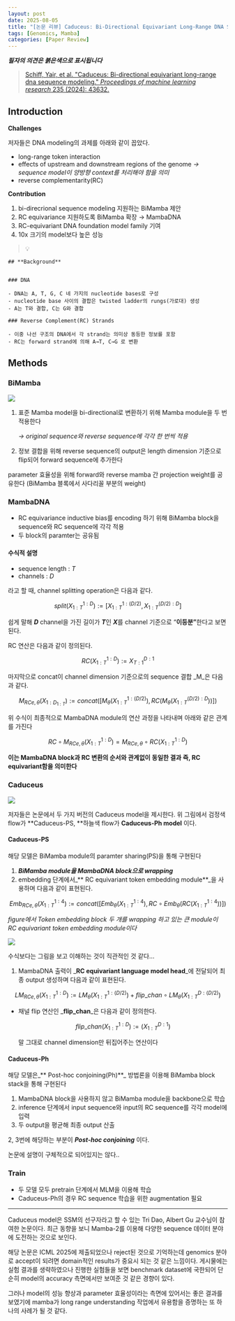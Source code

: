 ```yaml
---
layout: post
date: 2025-08-05
title: "[논문 리뷰] Caduceus: Bi-Directional Equivariant Long-Range DNA Sequence Modeling"
tags: [Genomics, Mamba]
categories: [Paper Review]
---
```


<span class="notion-red">_**필자의 의견은 붉은색으로 표시됩니다**_</span>


> [Schiff, Yair, et al. "Caduceus: Bi-directional equivariant long-range dna sequence modeling." ](https://pmc.ncbi.nlm.nih.gov/articles/PMC12189541/)[_Proceedings of machine learning research_](https://pmc.ncbi.nlm.nih.gov/articles/PMC12189541/)[ 235 (2024): 43632.](https://pmc.ncbi.nlm.nih.gov/articles/PMC12189541/)



## Introduction


**Challenges**


저자들은 DNA modeling의 과제를 아래와 같이 꼽았다.

- long-range token interaction
- effects of upstream and downstream regions of the genome 
_→ sequence model이 양방향 context를 처리해야 함을 의미_
- reverse complementarity(RC)

**Contribution**

1. bi-direcrional sequence modeling 지원하는 BiMamba 제안
1. RC equivariance 지원하도록 BiMamba 확장 → MambaDNA
1. RC-equivariant DNA foundation model family 기여
1. 10x 크기의 model보다 높은 성능

> 💡 


	## **Background**


	### DNA

	- DNA는 A, T, G, C 네 가지의 nucleotide bases로 구성
	- nucleotide base 사이의 결합은 twisted ladder의 rungs(가로대) 생성
	- A는 T와 결합, C는 G와 결합

	### Reverse Complement(RC) Strands

	- 이중 나선 구조의 DNA에서 각 strand는 의미상 동등한 정보를 포함
	- RC는 forward strand에 의해 A→T, C→G 로 변환


## Methods



### BiMamba


![](https://prod-files-secure.s3.us-west-2.amazonaws.com/542b861c-36a8-4051-84e5-8804b6728dba/2c247d59-7815-4980-99f0-8f0d21f445a7/image.png?X-Amz-Algorithm=AWS4-HMAC-SHA256&X-Amz-Content-Sha256=UNSIGNED-PAYLOAD&X-Amz-Credential=ASIAZI2LB466ZWQF34YF%2F20250818%2Fus-west-2%2Fs3%2Faws4_request&X-Amz-Date=20250818T220059Z&X-Amz-Expires=3600&X-Amz-Security-Token=IQoJb3JpZ2luX2VjEGYaCXVzLXdlc3QtMiJIMEYCIQC7Nbo%2BvfFfR1JTiz29mkVy0qq8DKm4RFmsoEgXsSO8lAIhAKijkkpqH9my7Sj2Q7x4xqVv%2BTyTNs3ZxdQ%2B%2BwaEn7bmKogECK%2F%2F%2F%2F%2F%2F%2F%2F%2F%2F%2FwEQABoMNjM3NDIzMTgzODA1IgxouhuRZc1SWtna2qIq3AMxU%2FMJcAVxkLp6ug41DI%2FUjDdm6xrO6r5gP9DXe1WbYZTuIqvBOsvJgVPOxSoBl1D3YmJt1482haXuRtZzI1uzH8u20aRpeS0VlMP1QSKm2I1RrgHtBYi5C5SVoVCLrcytg9wSHHa5SeOv0lPneTIAeE8tWev2bhf79XX7A5gkKxYIHUxoUy9yKZrQTj1HJVTAt4MDNjjz4toy%2BkaA8Kvgm7CHEfvBiXj6GgkBpbUXRVa6iDXdSsBN5RVAEusmQmBpyNvcCFEYjogusRVwioPTmnru9gVOBZqKs4GaRgt8A5kjnxy64T%2FOx068nj4EStn9zzUEpIaWz%2BFWlsuhi%2BN5xZtcX1WHEM16uNrGoipfgZk2AF%2FrsYCcVQxJmI4GNhQcmoMhihtCHPbzHh1t9pvcSpg26e9Fn%2BDbwOXlZwxAed91lLWEESU6OpmfU%2B0%2BER3WgsfJdDvAorZrGxnGFjJt5RumJgEsvy%2BDN4iCPkLfz45BkCfqlPxFdBLDPsWKzGxZVCnxDzzVaMDloov47k8geSyQ1duwtkdcKgF7g%2Fi2taHZsXyUgcZIaxt68Zn4S27WUZ%2FbDwfIR%2BIiMfq6BW3mqfK6DNpsYe3X0AUKtjQYlXvdkmg%2FX%2FYzLXfKVjCYwI7FBjqkAe%2FbG7wqdMpLb4BIO%2FiccO6DCNJXJ5gpW51foUrw7FYtiJwHG3wi7vK7ez1DsrdEztpYYL6L6G3bAS3fDMUwyshy%2Be972k%2BzxOzRtX4ORtcZbYZrDYFHBCrBIZm3fv0131%2BV35gBNTTGUpi3JjvmzT6MvDrBGJbzgZD2glTN4C2okznku5oaR4teX%2F9%2BfapQ0Qyq9MxgjQHL3LuVLdkz1bSBU6vp&X-Amz-Signature=c59958c482bfcf01a0430e34706d17f46e55ca6c7e2c11566525e8349cafbb48&X-Amz-SignedHeaders=host&x-amz-checksum-mode=ENABLED&x-id=GetObject)

1. 표준 Mamba model을 bi-directional로 변환하기 위해 Mamba module을 두 번 적용한다

	_→ original sequence와 reverse sequence에 각각 한 번씩 적용_

1. 정보 결합을 위해 reverse sequence의 output은 length dimension 기준으로 flip되어 forward sequence에 추가한다

parameter 효율성을 위해 forward와 reverse mamba 간 projection weight를 공유한다 (BiMamba 블록에서 사다리꼴 부분의 weight)



### MambaDNA

- RC equivariance inductive bias를 encoding 하기 위해 BiMamba block을 sequence와 RC sequence에 각각 적용
- 두 block의 paramter는 공유됨


#### 수식적 설명

- sequence length : _T_
- channels : _D_

라고 할 때,  channel splitting operation은 다음과 같다.


$$
split(X^{1:D}_{1:T}):=[X^{1:(D/2)}_{1:T},X^{(D/2):D}_{1:T}]
$$


<span class="notion-red">쉽게 말해 </span><span class="notion-red">_**D**_</span><span class="notion-red"> channel을 가진 길이가 </span><span class="notion-red">_**T**_</span><span class="notion-red">인 </span><span class="notion-red">_**X**_</span><span class="notion-red">를 channel 기준으로 “</span><span class="notion-red">**이등분”**</span><span class="notion-red">한다고 보면 된다.</span>


RC 연산은 다음과 같이 정의된다.


$$
RC(X^{1:D}_{1:T}):=X^{D:1}_{T:1}
$$


마지막으로 concat이 channel dimension 기준으로의 sequence 결합 _M_은 다음과 같다.


$$
M_{RCe,\theta}(X_{1:D_{1:T}}):=concat([M_{\theta}(X^{1:(D/2)}_{1:T}),RC(M_{\theta}(X^{(D/2):D}_{1:T}))])
$$


위 수식이 최종적으로 MambaDNA module의 연산 과정을 나타내며 아래와 같은 관계를 가진다


$$
RC\circ M_{RCe,\theta}(X^{1:D}_{1:T}) = M_{RCe,\theta} \circ RC(X^{1:D}_{1:T})
$$


**이는 MambaDNA block과 RC 변환의 순서와 관계없이 동일한 결과 즉, RC equivariant함을 의미한다**



### Caduceus


![](https://prod-files-secure.s3.us-west-2.amazonaws.com/542b861c-36a8-4051-84e5-8804b6728dba/f94a60d7-8145-473b-aef9-7c68d3ec604a/image.png?X-Amz-Algorithm=AWS4-HMAC-SHA256&X-Amz-Content-Sha256=UNSIGNED-PAYLOAD&X-Amz-Credential=ASIAZI2LB466ZWQF34YF%2F20250818%2Fus-west-2%2Fs3%2Faws4_request&X-Amz-Date=20250818T220059Z&X-Amz-Expires=3600&X-Amz-Security-Token=IQoJb3JpZ2luX2VjEGYaCXVzLXdlc3QtMiJIMEYCIQC7Nbo%2BvfFfR1JTiz29mkVy0qq8DKm4RFmsoEgXsSO8lAIhAKijkkpqH9my7Sj2Q7x4xqVv%2BTyTNs3ZxdQ%2B%2BwaEn7bmKogECK%2F%2F%2F%2F%2F%2F%2F%2F%2F%2F%2FwEQABoMNjM3NDIzMTgzODA1IgxouhuRZc1SWtna2qIq3AMxU%2FMJcAVxkLp6ug41DI%2FUjDdm6xrO6r5gP9DXe1WbYZTuIqvBOsvJgVPOxSoBl1D3YmJt1482haXuRtZzI1uzH8u20aRpeS0VlMP1QSKm2I1RrgHtBYi5C5SVoVCLrcytg9wSHHa5SeOv0lPneTIAeE8tWev2bhf79XX7A5gkKxYIHUxoUy9yKZrQTj1HJVTAt4MDNjjz4toy%2BkaA8Kvgm7CHEfvBiXj6GgkBpbUXRVa6iDXdSsBN5RVAEusmQmBpyNvcCFEYjogusRVwioPTmnru9gVOBZqKs4GaRgt8A5kjnxy64T%2FOx068nj4EStn9zzUEpIaWz%2BFWlsuhi%2BN5xZtcX1WHEM16uNrGoipfgZk2AF%2FrsYCcVQxJmI4GNhQcmoMhihtCHPbzHh1t9pvcSpg26e9Fn%2BDbwOXlZwxAed91lLWEESU6OpmfU%2B0%2BER3WgsfJdDvAorZrGxnGFjJt5RumJgEsvy%2BDN4iCPkLfz45BkCfqlPxFdBLDPsWKzGxZVCnxDzzVaMDloov47k8geSyQ1duwtkdcKgF7g%2Fi2taHZsXyUgcZIaxt68Zn4S27WUZ%2FbDwfIR%2BIiMfq6BW3mqfK6DNpsYe3X0AUKtjQYlXvdkmg%2FX%2FYzLXfKVjCYwI7FBjqkAe%2FbG7wqdMpLb4BIO%2FiccO6DCNJXJ5gpW51foUrw7FYtiJwHG3wi7vK7ez1DsrdEztpYYL6L6G3bAS3fDMUwyshy%2Be972k%2BzxOzRtX4ORtcZbYZrDYFHBCrBIZm3fv0131%2BV35gBNTTGUpi3JjvmzT6MvDrBGJbzgZD2glTN4C2okznku5oaR4teX%2F9%2BfapQ0Qyq9MxgjQHL3LuVLdkz1bSBU6vp&X-Amz-Signature=2f8b3db0d2e271a948bf5fd0b0a0e3421d6598ca2512a267c6b310d6a5faf5cb&X-Amz-SignedHeaders=host&x-amz-checksum-mode=ENABLED&x-id=GetObject)


저자들은 논문에서 두 가지 버전의 Caduceus model을 제시한다. 위 그림에서 검정색 flow가 **Caduceus-PS, **하늘색 flow가 **Caduceus-Ph model** 이다.



#### Caduceus-PS


해당 모델은 BiMamba module의 paramter sharing(PS)을 통해 구현된다

1. _**BiMamba module을 MambaDNA block으로 wrapping**_
1. embedding 단계에서_** RC equivariant token embedding module**_을 사용하며 다음과 같이 표현된다.

$$
Emb_{RCe,\theta}(X^{1:4}_{1:T}):=concat([Emb_{\theta}(X^{1:4}_{1:T}),RC \circ Emb_{\theta}(RC(X^{1:4}_{1:T}))])
$$


_figure에서 Token embedding block 두 개를 wrapping 하고 있는 큰 module이 RC equivariant token embedding module이다_


![](https://prod-files-secure.s3.us-west-2.amazonaws.com/542b861c-36a8-4051-84e5-8804b6728dba/b175e4da-71eb-4e91-8c23-a06dabe673c9/image.png?X-Amz-Algorithm=AWS4-HMAC-SHA256&X-Amz-Content-Sha256=UNSIGNED-PAYLOAD&X-Amz-Credential=ASIAZI2LB466ZWQF34YF%2F20250818%2Fus-west-2%2Fs3%2Faws4_request&X-Amz-Date=20250818T220059Z&X-Amz-Expires=3600&X-Amz-Security-Token=IQoJb3JpZ2luX2VjEGYaCXVzLXdlc3QtMiJIMEYCIQC7Nbo%2BvfFfR1JTiz29mkVy0qq8DKm4RFmsoEgXsSO8lAIhAKijkkpqH9my7Sj2Q7x4xqVv%2BTyTNs3ZxdQ%2B%2BwaEn7bmKogECK%2F%2F%2F%2F%2F%2F%2F%2F%2F%2F%2FwEQABoMNjM3NDIzMTgzODA1IgxouhuRZc1SWtna2qIq3AMxU%2FMJcAVxkLp6ug41DI%2FUjDdm6xrO6r5gP9DXe1WbYZTuIqvBOsvJgVPOxSoBl1D3YmJt1482haXuRtZzI1uzH8u20aRpeS0VlMP1QSKm2I1RrgHtBYi5C5SVoVCLrcytg9wSHHa5SeOv0lPneTIAeE8tWev2bhf79XX7A5gkKxYIHUxoUy9yKZrQTj1HJVTAt4MDNjjz4toy%2BkaA8Kvgm7CHEfvBiXj6GgkBpbUXRVa6iDXdSsBN5RVAEusmQmBpyNvcCFEYjogusRVwioPTmnru9gVOBZqKs4GaRgt8A5kjnxy64T%2FOx068nj4EStn9zzUEpIaWz%2BFWlsuhi%2BN5xZtcX1WHEM16uNrGoipfgZk2AF%2FrsYCcVQxJmI4GNhQcmoMhihtCHPbzHh1t9pvcSpg26e9Fn%2BDbwOXlZwxAed91lLWEESU6OpmfU%2B0%2BER3WgsfJdDvAorZrGxnGFjJt5RumJgEsvy%2BDN4iCPkLfz45BkCfqlPxFdBLDPsWKzGxZVCnxDzzVaMDloov47k8geSyQ1duwtkdcKgF7g%2Fi2taHZsXyUgcZIaxt68Zn4S27WUZ%2FbDwfIR%2BIiMfq6BW3mqfK6DNpsYe3X0AUKtjQYlXvdkmg%2FX%2FYzLXfKVjCYwI7FBjqkAe%2FbG7wqdMpLb4BIO%2FiccO6DCNJXJ5gpW51foUrw7FYtiJwHG3wi7vK7ez1DsrdEztpYYL6L6G3bAS3fDMUwyshy%2Be972k%2BzxOzRtX4ORtcZbYZrDYFHBCrBIZm3fv0131%2BV35gBNTTGUpi3JjvmzT6MvDrBGJbzgZD2glTN4C2okznku5oaR4teX%2F9%2BfapQ0Qyq9MxgjQHL3LuVLdkz1bSBU6vp&X-Amz-Signature=b4bb682f3063fbd6bbd898f4985b7f0273ed2c7dcbe557191d12ba2cfaf0e8b7&X-Amz-SignedHeaders=host&x-amz-checksum-mode=ENABLED&x-id=GetObject)


<span class="notion-red">수식보다는 그림을 보고 이해하는 것이 직관적인 것 같다…</span>

1. MambaDNA 출력이 _**RC equivariant language model head**_에 전달되어 최종 output 생성하며 다음과 같이 표현된다.

$$
LM_{RCe,\theta}(X^{1:D}_{1:T}):= LM_{\theta}(X^{1:(D/2)}_{1:T})+flip\_chan\circ LM_{\theta}(X^{D:(D/2)}_{1:T})
$$

- 채널 flip 연산인 _**flip\_chan**_은 다음과 같이 정의한다.

	$$
	flip\_chan(X^{1:D}_{1:T}):=(X^{D:1}_{1:T})
	$$


	말 그대로 channel dimension만 뒤집어주는 연산이다



#### Caduceus-Ph


해당 모델은_** Post-hoc conjoining(Ph)**_ 방법론을 이용해 BiMamba block stack을 통해 구현된다

1. MambaDNA block을 사용하지 않고 BiMamba module을 backbone으로 학습
1. inference 단계에서 input sequence와 input의 RC sequence를 각각 model에 입력
1. 두 output을 평균해 최종 output 산출

2, 3번에 해당하는 부분이 _**Post-hoc conjoining**_ 이다.


<span class="notion-red">논문에 설명이 구체적으로 되어있지는 않다..</span>



### Train

- 두 모델 모두 pretrain 단계에서 MLM을 이용해 학습
- Caduceus-Ph의 경우 RC sequence 학습을 위한 augmentation 필요

---


<span class="notion-red">Caduceus model은 SSM의 선구자라고 할 수 있는 Tri Dao, Albert Gu 교수님이 참여한 논문이다. 최근 동향을 보니 Mamba-2를 이용해 다양한 sequence 데이터 분야에 도전하는 것으로 보인다.</span>


<span class="notion-red">해당 논문은 ICML 2025에 제출되었으나 reject된 것으로 기억하는데 genomics 분야로 accept이 되려면 domain적인 results가 중요시 되는 것 같은 느낌이다. 게시물에는 실험 결과를 생략하였으나 진행한 실험들을 보면 benchmark dataset에 국한되어 단순히 model의 accuracy 측면에서만 보여준 것 같은 경향이 있다.</span>


<span class="notion-red">그러나 model의 성능 향상과 parameter 효율성이라는 측면에 있어서는 좋은 결과를 보였기에 mamba가 long range understanding 작업에서 유용함을 증명하는 또 하나의 사례가 될 것 같다.</span>

